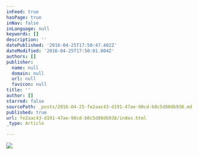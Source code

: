```yaml
---
inFeed: true
hasPage: true
inNav: false
inLanguage: null
keywords: []
description: ''
datePublished: '2016-04-25T17:50:47.482Z'
dateModified: '2016-04-25T17:50:01.004Z'
authors: []
publisher:
  name: null
  domain: null
  url: null
  favicon: null
title: ''
author: []
starred: false
sourcePath: _posts/2016-04-25-fe2aac43-d191-47ae-90cd-b0c5d80db938.md
published: true
url: fe2aac43-d191-47ae-90cd-b0c5d80db938/index.html
_type: Article

---
```

![](https://the-grid-user-content.s3-us-west-2.amazonaws.com/0ed43e4c-2526-444b-a20c-54d80b19f4b3.jpg)